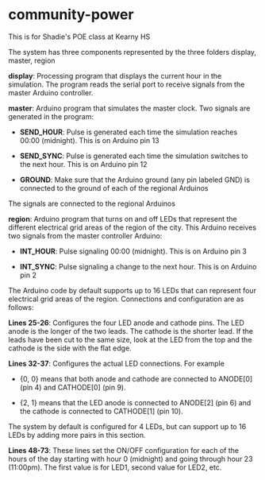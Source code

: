 # community-power

This is for Shadie's POE class at Kearny HS

The system has three components represented by the three folders display, master, region

**display**: Processing program that displays the current hour in the simulation.  The program reads the serial port to receive signals from the master Arduino controller.

**master**: Arduino program that simulates the master clock.  Two signals are generated in the program:

* **SEND_HOUR**: Pulse is generated each time the simulation reaches 00:00 (midnight). This is on Arduino pin 13

* **SEND_SYNC**: Pulse is generated each time the simulation switches to the next hour.  This is on Arduino pin 12

* **GROUND**: Make sure that the Arduino ground (any pin labeled GND) is connected to the ground of each of the regional Arduinos

The signals are connected to the regional Arduinos

**region**: Arduino program that turns on and off LEDs that represent the different electrical grid areas of the region of the city.  This Arduino receives two signals from the master controller Arduino:

* **INT_HOUR**: Pulse signaling 00:00 (midnight). This is on Arduino pin 3

* **INT_SYNC**: Pulse signaling a change to the next hour.  This is on Arduino pin 2

The Arduino code by default supports up to 16 LEDs that can represent four electrical grid areas of the region.  Connections and configuration are as follows:

**Lines 25-26**: Configures the four LED anode and cathode pins.  The LED anode is the longer of the two leads.  The cathode is the shorter lead.  If the leads have been cut to the same size, look at the LED from the top and the cathode is the side with the flat edge.

**Lines 32-37**: Configures the actual LED connections.  For example

* {0, 0} means that both anode and cathode are connected to ANODE[0] (pin 4) and CATHODE[0] (pin 9).  

* {2, 1} means that the LED anode is connected to ANODE[2] (pin 6) and the cathode is connected to CATHODE[1] (pin 10).

The system by default is configured for 4 LEDs, but can support up to 16 LEDs by adding more pairs in this section.  

**Lines 48-73**: These lines set the ON/OFF configuration for each of the hours of the day starting with hour 0 (midnight) and going through hour 23 (11:00pm).  The first value is for LED1, second value for LED2, etc.
